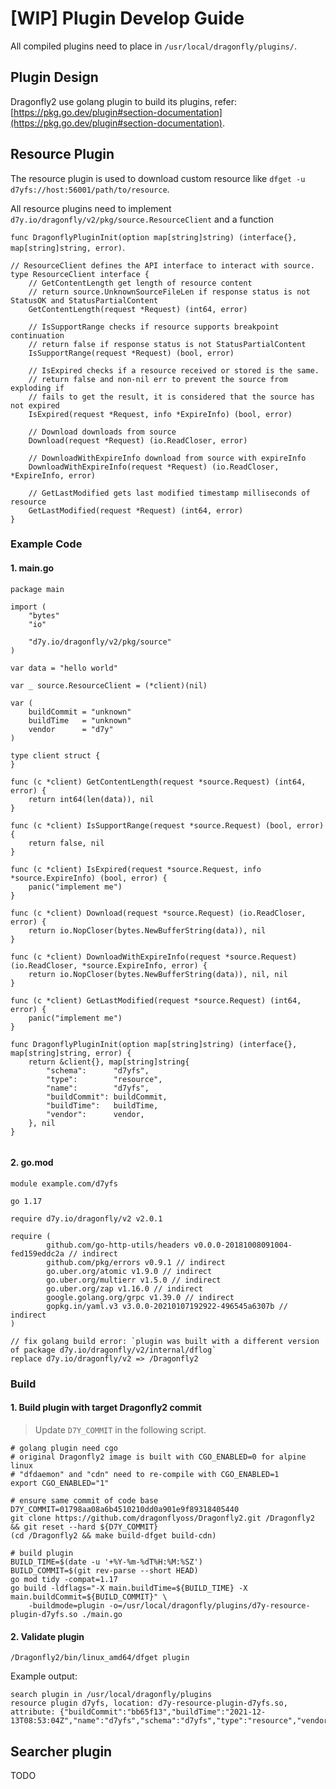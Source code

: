 # [WIP] Plugin Develop Guide

All compiled plugins need to place in `/usr/local/dragonfly/plugins/`.

## Plugin Design

Dragonfly2 use golang plugin to build its plugins, refer: [https://pkg.go.dev/plugin#section-documentation](https://pkg.go.dev/plugin#section-documentation).

## Resource Plugin

The resource plugin is used to download custom resource like `dfget -u d7yfs://host:56001/path/to/resource`.

All resource plugins need to implement `d7y.io/dragonfly/v2/pkg/source.ResourceClient`
and a function
<!-- markdownlint-disable -->
`func DragonflyPluginInit(option map[string]string) (interface{}, map[string]string, error)`.
<!-- markdownlint-restore -->

<!-- markdownlint-disable -->
```golang
// ResourceClient defines the API interface to interact with source.
type ResourceClient interface {
    // GetContentLength get length of resource content
    // return source.UnknownSourceFileLen if response status is not StatusOK and StatusPartialContent
    GetContentLength(request *Request) (int64, error)
    
    // IsSupportRange checks if resource supports breakpoint continuation
    // return false if response status is not StatusPartialContent
    IsSupportRange(request *Request) (bool, error)
    
    // IsExpired checks if a resource received or stored is the same.
    // return false and non-nil err to prevent the source from exploding if
    // fails to get the result, it is considered that the source has not expired
    IsExpired(request *Request, info *ExpireInfo) (bool, error)
    
    // Download downloads from source
    Download(request *Request) (io.ReadCloser, error)
    
    // DownloadWithExpireInfo download from source with expireInfo
    DownloadWithExpireInfo(request *Request) (io.ReadCloser, *ExpireInfo, error)
    
    // GetLastModified gets last modified timestamp milliseconds of resource
    GetLastModified(request *Request) (int64, error)
}
```
<!-- markdownlint-restore -->

### Example Code

#### 1. main.go

<!-- markdownlint-disable -->
```golang
package main

import (
	"bytes"
	"io"

	"d7y.io/dragonfly/v2/pkg/source"
)

var data = "hello world"

var _ source.ResourceClient = (*client)(nil)

var (
	buildCommit = "unknown"
	buildTime   = "unknown"
	vendor      = "d7y"
)

type client struct {
}

func (c *client) GetContentLength(request *source.Request) (int64, error) {
	return int64(len(data)), nil
}

func (c *client) IsSupportRange(request *source.Request) (bool, error) {
	return false, nil
}

func (c *client) IsExpired(request *source.Request, info *source.ExpireInfo) (bool, error) {
	panic("implement me")
}

func (c *client) Download(request *source.Request) (io.ReadCloser, error) {
	return io.NopCloser(bytes.NewBufferString(data)), nil
}

func (c *client) DownloadWithExpireInfo(request *source.Request) (io.ReadCloser, *source.ExpireInfo, error) {
	return io.NopCloser(bytes.NewBufferString(data)), nil, nil
}

func (c *client) GetLastModified(request *source.Request) (int64, error) {
	panic("implement me")
}

func DragonflyPluginInit(option map[string]string) (interface{}, map[string]string, error) {
	return &client{}, map[string]string{
		"schema":      "d7yfs",
		"type":        "resource",
		"name":        "d7yfs",
		"buildCommit": buildCommit,
		"buildTime":   buildTime,
		"vendor":      vendor,
	}, nil
}


```
<!-- markdownlint-restore -->

#### 2. go.mod

<!-- markdownlint-disable -->
```
module example.com/d7yfs

go 1.17

require d7y.io/dragonfly/v2 v2.0.1

require (
        github.com/go-http-utils/headers v0.0.0-20181008091004-fed159eddc2a // indirect
        github.com/pkg/errors v0.9.1 // indirect
        go.uber.org/atomic v1.9.0 // indirect
        go.uber.org/multierr v1.5.0 // indirect
        go.uber.org/zap v1.16.0 // indirect
        google.golang.org/grpc v1.39.0 // indirect
        gopkg.in/yaml.v3 v3.0.0-20210107192922-496545a6307b // indirect
)

// fix golang build error: `plugin was built with a different version of package d7y.io/dragonfly/v2/internal/dflog`
replace d7y.io/dragonfly/v2 => /Dragonfly2
```
<!-- markdownlint-restore -->

### Build

#### 1. Build plugin with target Dragonfly2 commit

> Update `D7Y_COMMIT` in the following script.

<!-- markdownlint-disable -->
```shell
# golang plugin need cgo
# original Dragonfly2 image is built with CGO_ENABLED=0 for alpine linux
# "dfdaemon" and "cdn" need to re-compile with CGO_ENABLED=1
export CGO_ENABLED="1"

# ensure same commit of code base
D7Y_COMMIT=01798aa08a6b4510210dd0a901e9f89318405440
git clone https://github.com/dragonflyoss/Dragonfly2.git /Dragonfly2 && git reset --hard ${D7Y_COMMIT}
(cd /Dragonfly2 && make build-dfget build-cdn)

# build plugin
BUILD_TIME=$(date -u '+%Y-%m-%dT%H:%M:%SZ')
BUILD_COMMIT=$(git rev-parse --short HEAD)
go mod tidy -compat=1.17
go build -ldflags="-X main.buildTime=${BUILD_TIME} -X main.buildCommit=${BUILD_COMMIT}" \
    -buildmode=plugin -o=/usr/local/dragonfly/plugins/d7y-resource-plugin-d7yfs.so ./main.go
```
<!-- markdownlint-restore -->

#### 2. Validate plugin

```shell
/Dragonfly2/bin/linux_amd64/dfget plugin
```

Example output:

<!-- markdownlint-disable -->
```text
search plugin in /usr/local/dragonfly/plugins
resource plugin d7yfs, location: d7y-resource-plugin-d7yfs.so, attribute: {"buildCommit":"bb65f13","buildTime":"2021-12-13T08:53:04Z","name":"d7yfs","schema":"d7yfs","type":"resource","vendor":"d7y"}
```
<!-- markdownlint-restore -->

## Searcher plugin

TODO
